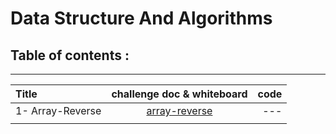 
# Data Structure And Algorithms

## Table of contents  :
---

| Title         | challenge doc & whiteboard    | code
| :------------------| :-------------------------:|------------:
| 1- Array-Reverse          |                               [array-reverse](https://balqeesalfasatlah.github.io/data-structures-and-algorithm/challenge/array-reverse)   |---                                           
|     |              











